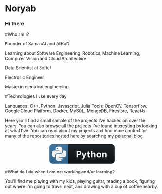 # Noryab

### Hi there

#Who am I?

Founder of XamanAI and AllKoD

Learning about Software Engineering, Robotics, Machine Learning, Computer Vision and Cloud Architecture

Data Scientist at Softel

Electronic Engineer

Master in electrical engineering


#Technologies I use every day

Languages: C++, Python, Javascript, Julia
Tools: OpenCV, Tensorflow, Google Cloud Platform, Docker, MySQL, MongoDB, Firestore, ReactJs

Here you'll find a small sample of the projects I've hacked on over the years. You can also browse all the projects I've found interesting by looking at what I've. You can read about my projects and find more context for many of the repositories hosted here by searching my [personal blog](https://noryab.github.io/year-archive/). 

<p align="center">
  <a href="https://noryab.github.io/">
    <img src="https://github.com/Noryab/Noryab/blob/master/Resources/languages/python.svg" alt="python" style="vertical-align:top; margin:4px">
  </a>  
</p>


#What do I do when I am not working and/or learning?

You'll find me playing with my kids, playing guitar, reading a book, figuring out where I'm going to travel next, and drawing with a cup of coffee nearby.
